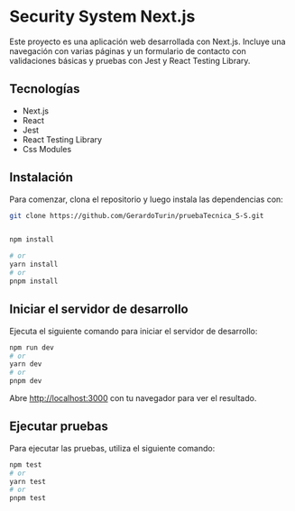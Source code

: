 # Security System Next.js

Este proyecto es una aplicación web desarrollada con Next.js. Incluye una navegación con varias páginas y un formulario de contacto con validaciones básicas y pruebas con Jest y React Testing Library.

## Tecnologías

- Next.js
- React
- Jest
- React Testing Library
- Css Modules

## Instalación

Para comenzar, clona el repositorio y luego instala las dependencias con:

```bash
git clone https://github.com/GerardoTurin/pruebaTecnica_S-S.git


npm install

# or
yarn install
# or
pnpm install

```

## Iniciar el servidor de desarrollo

Ejecuta el siguiente comando para iniciar el servidor de desarrollo:

```bash
npm run dev
# or
yarn dev
# or
pnpm dev
```

Abre [http://localhost:3000](http://localhost:3000) con tu navegador para ver el resultado.

## Ejecutar pruebas

Para ejecutar las pruebas, utiliza el siguiente comando:

```bash
npm test
# or
yarn test
# or
pnpm test
```
